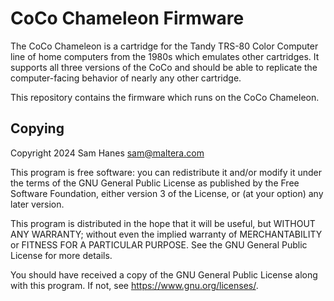 <!--
SPDX-FileCopyrightText: 2024 Sam Hanes <sam@maltera.com>
SPDX-License-Identifier: GPL-3.0-or-later
-->

# CoCo Chameleon Firmware

The CoCo Chameleon is a cartridge for the Tandy TRS-80 Color Computer
line of home computers from the 1980s which emulates other cartridges.
It supports all three versions of the CoCo and should be able to
replicate the computer-facing behavior of nearly any other cartridge.

This repository contains the firmware which runs on the CoCo Chameleon.

## Copying

Copyright 2024 Sam Hanes <sam@maltera.com>

This program is free software: you can redistribute it and/or modify it
under the terms of the GNU General Public License as published by the
Free Software Foundation, either version 3 of the License,
or (at your option) any later version.

This program is distributed in the hope that it will be useful,
but WITHOUT ANY WARRANTY; without even the implied warranty of
MERCHANTABILITY or FITNESS FOR A PARTICULAR PURPOSE.
See the GNU General Public License for more details.

You should have received a copy of the GNU General Public License along
with this program. If not, see <https://www.gnu.org/licenses/>.
